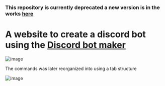 ### This repository is currently deprecated a new version is in the works [here](https://github.com/BlankWheein/Discord-Bot-Maker-2.0)




# A website to create a discord bot using the [Discord bot maker](https://github.com/BlankWheein/Discord-Bot-Maker)

![image](https://user-images.githubusercontent.com/47646799/221701374-d669bb4f-1095-4ce5-b9b8-ccb45a815456.png)


The commands was later reorganized into using a tab structure

![image](https://user-images.githubusercontent.com/47646799/221701800-c58c0f50-6580-437b-837d-56e1b315d6f7.png)
